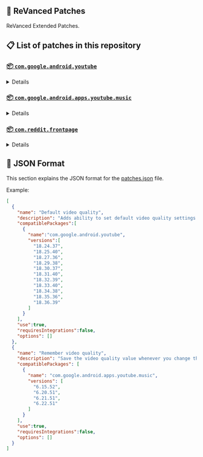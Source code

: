 ## 🧩 ReVanced Patches

ReVanced Extended Patches.

## 📋 List of patches in this repository

### [📦 `com.google.android.youtube`](https://play.google.com/store/apps/details?id=com.google.android.youtube)
<details>

| 💊 Patch | 📜 Description | 🏹 Target Version |
|:--------:|:--------------:|:-----------------:|
| `Add splash animation` | Adds splash animation, which was removed in YT v18.19.36+. This patch cannot be used with 'custom-branding-icon' patch | 18.24.37 ~ 18.36.39 |
| `Alternative thumbnails` | Adds an option to replace video thumbnails with still image captures of the video. | 18.24.37 ~ 18.36.39 |
| `Append time stamps information` | Add the current video quality or playback speed in brackets next to the current time. | 18.24.37 ~ 18.36.39 |
| `Bypass ambient mode restrictions` | Bypass ambient mode restrictions in battery saver mode. | 18.24.37 ~ 18.36.39 |
| `Change homepage` | Change home page to subscription feed. | 18.24.37 ~ 18.36.39 |
| `Custom branding YouTube name` | Rename the YouTube app to the name specified in options.json. | 18.24.37 ~ 18.36.39 |
| `Custom branding icon MMT` | Changes the YouTube launcher icon to MMT. | 18.24.37 ~ 18.36.39 |
| `Custom branding icon Revancify blue` | Changes the YouTube launcher icon to Revancify Blue. | 18.24.37 ~ 18.36.39 |
| `Custom branding icon Revancify red` | Changes the YouTube launcher icon to Revancify Red. | 18.24.37 ~ 18.36.39 |
| `Custom double tap length` | Add 'double-tap to seek' value. | 18.24.37 ~ 18.36.39 |
| `Custom package name` | Specifies the package name for YouTube and YT Music in the MicroG build. | all |
| `Custom playback speed` | Adds more playback speed options. | 18.24.37 ~ 18.36.39 |
| `Custom seekbar color` | Change seekbar color in video player and video thumbnails. | 18.24.37 ~ 18.36.39 |
| `Custom speed overlay` | Customize 'Play at 2x speed' while holding down. | 18.24.37 ~ 18.36.39 |
| `Default playback speed` | Adds ability to set default playback speed settings. | 18.24.37 ~ 18.36.39 |
| `Default video quality` | Adds ability to set default video quality settings. | 18.24.37 ~ 18.36.39 |
| `Disable QUIC protocol` | Disable CronetEngine's QUIC protocol. | 18.24.37 ~ 18.36.39 |
| `Disable Shorts on startup` | Disables playing YouTube Shorts when launching YouTube. | 18.24.37 ~ 18.36.39 |
| `Disable auto captions` | Disables forced auto captions. | 18.24.37 ~ 18.36.39 |
| `Disable haptic feedback` | Disable haptic feedback when swiping. | 18.24.37 ~ 18.36.39 |
| `Disable hdr video` | Disable HDR video. | 18.24.37 ~ 18.36.39 |
| `Disable landscape mode` | Disable landscape mode when entering fullscreen. | 18.24.37 ~ 18.36.39 |
| `Disable pip notification` | Disable pip notification when you first launch pip mode. | 18.24.37 ~ 18.36.39 |
| `Enable compact controls overlay` | Enables compact control overlay. | 18.24.37 ~ 18.36.39 |
| `Enable debug logging` | Adds debugging options. | 18.24.37 ~ 18.36.39 |
| `Enable external browser` | Open url outside the app in an external browser. | 18.24.37 ~ 18.36.39 |
| `Enable gradient loading screen` | Enables gradient loading screen. | 18.24.37 ~ 18.36.39 |
| `Enable language switch` | Enable/disable language switch toggle. | 18.24.37 ~ 18.36.39 |
| `Enable minimized playback` | Enables minimized and background playback. | 18.24.37 ~ 18.36.39 |
| `Enable new comment popup panels` | Enables a new type of comment popup panel in the shorts player. | 18.24.37 ~ 18.36.39 |
| `Enable new splash animation` | Enables a new type of splash animation. | 18.24.37 ~ 18.36.39 |
| `Enable new thumbnail preview` | Enables a new type of thumbnail preview. | 18.24.37 ~ 18.36.39 |
| `Enable old quality layout` | Enables the original quality flyout menu. | 18.24.37 ~ 18.36.39 |
| `Enable open links directly` | Skips over redirection URLs to external links. | 18.24.37 ~ 18.36.39 |
| `Enable seekbar tapping` | Enables tap-to-seek on the seekbar of the video player. | 18.24.37 ~ 18.36.39 |
| `Enable tablet mini player` | Enables the tablet mini player layout. | 18.24.37 ~ 18.36.39 |
| `Enable tablet navigation bar` | Enables the tablet navigation bar. | 18.24.37 ~ 18.36.39 |
| `Enable wide search bar` | Replaces the search icon with a wide search bar. This will hide the YouTube logo when active. | 18.24.37 ~ 18.36.39 |
| `Force OPUS codec` | Forces the OPUS codec for audios. | 18.24.37 ~ 18.36.39 |
| `Force VP9 codec` | Forces the VP9 codec for videos. | 18.24.37 ~ 18.36.39 |
| `Force hide player button background` | Force hides the background from the video player buttons. | 18.24.37 ~ 18.36.39 |
| `Force premium heading` | Forces premium heading on the homepage. | 18.24.37 ~ 18.36.39 |
| `Header switch` | Add switch to change header. | 18.24.37 ~ 18.36.39 |
| `Hide account menu` | Hide account menu elements. | 18.24.37 ~ 18.36.39 |
| `Hide auto player popup panels` | Hide automatic popup panels (playlist or live chat) on video player. | 18.24.37 ~ 18.36.39 |
| `Hide autoplay button` | Hides the autoplay button in the video player. | 18.24.37 ~ 18.36.39 |
| `Hide autoplay preview` | Hides the autoplay preview container in the fullscreen. | 18.24.37 ~ 18.36.39 |
| `Hide button container` | Adds the options to hide action buttons under a video. | 18.24.37 ~ 18.36.39 |
| `Hide captions button` | Hides the captions button in the video player. | 18.24.37 ~ 18.36.39 |
| `Hide cast button` | Hides the cast button in the video player. | 18.24.37 ~ 18.36.39 |
| `Hide category bar` | Hides the category bar in feeds. | 18.24.37 ~ 18.36.39 |
| `Hide channel avatar section` | Hides the channel avatar section of the subscription feed. | 18.24.37 ~ 18.36.39 |
| `Hide channel watermark` | Hides creator's watermarks on videos. | 18.24.37 ~ 18.36.39 |
| `Hide collapse button` | Hides the collapse button in the video player. | 18.24.37 ~ 18.36.39 |
| `Hide comment component` | Hides components related to comments. | 18.24.37 ~ 18.36.39 |
| `Hide crowdfunding box` | Hides the crowdfunding box between the player and video description. | 18.24.37 ~ 18.36.39 |
| `Hide description components` | Hides description components. | 18.24.37 ~ 18.36.39 |
| `Hide double tap overlay filter` | Hides the double tap dark filter layer. | 18.24.37 ~ 18.36.39 |
| `Hide end screen cards` | Hides the suggested video cards at the end of a video in fullscreen. | 18.24.37 ~ 18.36.39 |
| `Hide end screen overlay` | Hide end screen overlay on swipe controls. | 18.24.37 ~ 18.36.39 |
| `Hide feed flyout panel` | Hides feed flyout panel components. | 18.24.37 ~ 18.36.39 |
| `Hide filmstrip overlay` | Hide filmstrip overlay on swipe controls. | 18.24.37 ~ 18.36.39 |
| `Hide floating microphone` | Hides the floating microphone button which appears in search. | 18.24.37 ~ 18.36.39 |
| `Hide fullscreen panels` | Hides video description and comments panel in fullscreen view. | 18.24.37 ~ 18.36.39 |
| `Hide general ads` | Hides general ads. | 18.24.37 ~ 18.36.39 |
| `Hide handle` | Hides the handle in the account switcher. | 18.24.37 ~ 18.36.39 |
| `Hide info cards` | Hides info-cards in videos. | 18.24.37 ~ 18.36.39 |
| `Hide latest videos button` | Hides latest videos button in home feed. | 18.24.37 ~ 18.36.39 |
| `Hide layout components` | Hides general layout components. | 18.24.37 ~ 18.36.39 |
| `Hide load more button` | Hides the button under videos that loads similar videos. | 18.24.37 ~ 18.36.39 |
| `Hide mix playlists` | Hides mix playlists in feed. | 18.24.37 ~ 18.36.39 |
| `Hide music button` | Hides the YouTube Music button in the video player. | 18.24.37 ~ 18.36.39 |
| `Hide navigation buttons` | Adds options to hide or change navigation buttons. | 18.24.37 ~ 18.36.39 |
| `Hide navigation label` | Hide navigation bar labels. | 18.24.37 ~ 18.36.39 |
| `Hide player button background` | Hide player button background. | 18.24.37 ~ 18.36.39 |
| `Hide player flyout panel` | Hides player flyout panel components. | 18.24.37 ~ 18.36.39 |
| `Hide player overlay filter` | Hides the dark filter layer from the player's background. | 18.24.37 ~ 18.36.39 |
| `Hide previous next button` | Hides the previous and next button in the player controller. | 18.24.37 ~ 18.36.39 |
| `Hide quick actions` | Adds the options to hide quick actions components in the fullscreen. | 18.24.37 ~ 18.36.39 |
| `Hide seek message` | Hides the 'Slide left or right to seek' message container. | 18.24.37 ~ 18.36.39 |
| `Hide seekbar` | Hides the seekbar in video player and video thumbnails. | 18.24.37 ~ 18.36.39 |
| `Hide shorts components` | Hides other Shorts components. | 18.24.37 ~ 18.36.39 |
| `Hide snack bar` | Hides the snack bar action popup. | 18.24.37 ~ 18.36.39 |
| `Hide suggested actions` | Hide the suggested actions bar inside the player. | 18.24.37 ~ 18.36.39 |
| `Hide suggested video overlay` | Hide the suggested video overlay to play next. | 18.24.37 ~ 18.36.39 |
| `Hide suggestions shelf` | Hides the suggestions shelf. | 18.24.37 ~ 18.36.39 |
| `Hide time stamp` | Hides timestamp in video player. | 18.24.37 ~ 18.36.39 |
| `Hide tooltip content` | Hides the tooltip box that appears on first install. | 18.24.37 ~ 18.36.39 |
| `Hide trending searches` | Hide trending searches in the search bar. | 18.24.37 ~ 18.36.39 |
| `Hide video ads` | Hides ads in the video player. | 18.24.37 ~ 18.36.39 |
| `Layout switch` | Tricks the dpi to use some tablet/phone layouts. | 18.24.37 ~ 18.36.39 |
| `MaterialYou` | Enables MaterialYou theme for Android 12+ | 18.24.37 ~ 18.36.39 |
| `MicroG support` | Allows ReVanced Extended to run without root and under a different package name with MicroG. | 18.24.37 ~ 18.36.39 |
| `Overlay buttons` | Add overlay buttons to the player. | 18.24.37 ~ 18.36.39 |
| `Return YouTube Dislike` | Shows the dislike count of videos using the Return YouTube Dislike API. | 18.24.37 ~ 18.36.39 |
| `Settings` | Applies mandatory patches to implement ReVanced Extended settings into the application. | 18.24.37 ~ 18.36.39 |
| `SponsorBlock` | Integrates SponsorBlock which allows skipping video segments such as sponsored content. | 18.24.37 ~ 18.36.39 |
| `Spoof app version` | Spoof the YouTube client version. | 18.24.37 ~ 18.36.39 |
| `Spoof player parameters` | Spoofs player parameters to prevent playback issues. | 18.24.37 ~ 18.36.39 |
| `Swipe controls` | Adds volume and brightness swipe controls. | 18.24.37 ~ 18.36.39 |
| `Theme` | Change the app's theme to the values specified in options.json. | 18.24.37 ~ 18.36.39 |
| `Translations` | Add Crowdin translations for YouTube. | 18.24.37 ~ 18.36.39 |
</details>

### [📦 `com.google.android.apps.youtube.music`](https://play.google.com/store/apps/details?id=com.google.android.apps.youtube.music)
<details>

| 💊 Patch | 📜 Description | 🏹 Target Version |
|:--------:|:--------------:|:-----------------:|
| `Amoled` | Applies pure black theme on some components. | 6.15.52 ~ 6.22.51 |
| `Background play` | Enables playing music in the background. | 6.15.52 ~ 6.22.51 |
| `Bitrate default value` | Set the audio quality to "Always High" when you first install the app. | 6.15.52 ~ 6.22.51 |
| `Certificate spoof` | Spoofs the YouTube Music certificate for Android Auto. | 6.15.52 ~ 6.22.51 |
| `Custom branding Music name` | Rename the YouTube Music app to the name specified in options.json. | 6.15.52 ~ 6.22.51 |
| `Custom branding icon MMT` | Changes the YouTube Music launcher icon to MMT. | 6.15.52 ~ 6.22.51 |
| `Custom branding icon Revancify blue` | Changes the YouTube Music launcher icon to Revancify Blue. | 6.15.52 ~ 6.22.51 |
| `Custom branding icon Revancify red` | Changes the YouTube Music launcher icon to Revancify Red. | 6.15.52 ~ 6.22.51 |
| `Custom package name` | Specifies the package name for YouTube and YT Music in the MicroG build. | all |
| `Custom playback speed` | Adds more playback speed options. | 6.15.52 ~ 6.22.51 |
| `Disable auto captions` | Disables forced auto captions. | 6.15.52 ~ 6.22.51 |
| `Enable black navigation bar` | Sets the navigation bar color to black. | 6.15.52 ~ 6.22.51 |
| `Enable color match player` | Matches the color of the mini player and the fullscreen player. | 6.15.52 ~ 6.22.51 |
| `Enable compact dialog` | Enable compact dialog on phone. | 6.15.52 ~ 6.22.51 |
| `Enable custom filter` | Enables custom filter to hide layout components. | 6.15.52 ~ 6.22.51 |
| `Enable debug logging` | Adds debugging options. | 6.15.52 ~ 6.22.51 |
| `Enable force minimized player` | Keep player permanently minimized even if another track is played. | 6.15.52 ~ 6.22.51 |
| `Enable landscape mode` | Enables entry into landscape mode by screen rotation on the phone. | 6.15.52 ~ 6.22.51 |
| `Enable minimized playback` | Enables minimized playback on Kids music. | 6.15.52 ~ 6.22.51 |
| `Enable new player background` | Enable new player background. | 6.15.52 ~ 6.22.51 |
| `Enable old style library shelf` | Return the library shelf to old style. | 6.15.52 ~ 6.22.51 |
| `Enable old style miniplayer` | Return the miniplayers to old style. | 6.15.52 ~ 6.22.51 |
| `Enable opus codec` | Enable opus codec when playing audio. | 6.15.52 ~ 6.22.51 |
| `Enable playback speed` | Add playback speed button to the flyout panel. | 6.15.52 ~ 6.22.51 |
| `Enable sleep timer` | Add sleep timer to flyout menu. | 6.15.52 ~ 6.22.51 |
| `Enable zen mode` | Adds a grey tint to the video player to reduce eye strain. | 6.15.52 ~ 6.22.51 |
| `Exclusive audio playback` | Enables the option to play music without video. | 6.15.52 ~ 6.22.51 |
| `Hide account menu` | Hide account menu elements. | 6.15.52 ~ 6.22.51 |
| `Hide action bar label` | Hide labels in action bar. | 6.15.52 ~ 6.22.51 |
| `Hide button shelf` | Hides the button shelf from homepage and explorer. | 6.15.52 ~ 6.22.51 |
| `Hide carousel shelf` | Hides the carousel shelf from homepage and explorer. | 6.15.52 ~ 6.22.51 |
| `Hide cast button` | Hides the cast button. | 6.15.52 ~ 6.22.51 |
| `Hide category bar` | Hides the music category bar at the top of the homepage. | 6.15.52 ~ 6.22.51 |
| `Hide channel guidelines` | Hides channel guidelines at the top of comments. | 6.15.52 ~ 6.22.51 |
| `Hide emoji picker` | Hides emoji picker at the comments box. | 6.15.52 ~ 6.22.51 |
| `Hide flyout panel` | Hides flyout panel components. | 6.15.52 ~ 6.22.51 |
| `Hide get premium` | Hides "Get Premium" label from the account menu or settings. | 6.15.52 ~ 6.22.51 |
| `Hide handle` | Hides the handle in the account switcher. | 6.15.52 ~ 6.22.51 |
| `Hide music ads` | Hides ads before playing a music. | 6.15.52 ~ 6.22.51 |
| `Hide navigation bar component` | Hides navigation bar components. | 6.15.52 ~ 6.22.51 |
| `Hide new playlist button` | Hides the "New playlist" button in the library. | 6.15.52 ~ 6.22.51 |
| `Hide playlist card` | Hides the playlist card from homepage. | 6.15.52 ~ 6.22.51 |
| `Hide radio button` | Hides start radio button. | 6.15.52 ~ 6.22.51 |
| `Hide taste builder` | Hides the "Tell us which artists you like" card from homepage. | 6.15.52 ~ 6.22.51 |
| `Hide terms container` | Hides terms of service container at the account menu. | 6.15.52 ~ 6.22.51 |
| `Hide tooltip content` | Hides the tooltip box that appears on first install. | 6.15.52 ~ 6.22.51 |
| `Hook download button` | Replaces the offline download button with an external download button. | 6.15.52 ~ 6.22.51 |
| `MicroG support` | Allows ReVanced Extended Music to run without root and under a different package name with MicroG. | 6.15.52 ~ 6.22.51 |
| `Remember playback speed` | Save the playback speed value whenever you change the playback speed. | 6.15.52 ~ 6.22.51 |
| `Remember repeat state` | Remembers the state of the repeat. | 6.15.52 ~ 6.22.51 |
| `Remember shuffle state` | Remembers the state of the shuffle. | 6.15.52 ~ 6.22.51 |
| `Remember video quality` | Save the video quality value whenever you change the video quality. | 6.15.52 ~ 6.22.51 |
| `Replace cast button` | Replace the cast button in the player with the open music button. | 6.15.52 ~ 6.22.51 |
| `Replace dismiss queue` | Replace dismiss queue menu to watch on YouTube. | 6.15.52 ~ 6.22.51 |
| `Return YouTube Dislike` | Shows the dislike count of videos using the Return YouTube Dislike API. | 6.15.52 ~ 6.22.51 |
| `Settings` | Adds settings for ReVanced Extended to YouTube Music. | 6.15.52 ~ 6.22.51 |
| `SponsorBlock` | Integrates SponsorBlock which allows skipping video segments such as sponsored content. | 6.15.52 ~ 6.22.51 |
| `Spoof app version` | Spoof the YouTube Music client version. | 6.15.52 ~ 6.22.51 |
| `Start page` | Set the default start page. | 6.15.52 ~ 6.22.51 |
| `Translations` | Add Crowdin translations for YouTube Music. | 6.15.52 ~ 6.22.51 |
</details>

### [📦 `com.reddit.frontpage`](https://play.google.com/store/apps/details?id=com.reddit.frontpage)
<details>

| 💊 Patch | 📜 Description | 🏹 Target Version |
|:--------:|:--------------:|:-----------------:|
| `Disable screenshot popup` | Disables the popup that shows up when taking a screenshot. | all |
| `Hide ads` | Hides ads from the Reddit. | all |
| `Hide navigation buttons` | Hide buttons at navigation bar. | all |
| `Hide place button` | Hide r/place button in toolbar. | all |
| `Open links directly` | Skips over redirection URLs to external links. | all |
| `Open links externally` | Open links outside of the app directly in your browser. | all |
| `Premium icon` | Unlocks premium icons. | all |
| `Sanitize sharing links` | Removes (tracking) query parameters from the URLs when sharing links. | all |
| `Settings` | Adds ReVanced settings to Reddit. | all |
</details>



## 📝 JSON Format

This section explains the JSON format for the [patches.json](patches.json) file.

Example:

```json
[
  {
    "name": "Default video quality",
    "description": "Adds ability to set default video quality settings.",
    "compatiblePackages":[
      {
        "name":"com.google.android.youtube",
        "versions":[
          "18.24.37",
          "18.25.40",
          "18.27.36",
          "18.29.38",
          "18.30.37",
          "18.31.40",
          "18.32.39",
          "18.33.40",
          "18.34.38",
          "18.35.36",
          "18.36.39"
        ]
      }
    ],
    "use":true,
    "requiresIntegrations":false,
    "options": []
  },
  {
    "name": "Remember video quality",
    "description": "Save the video quality value whenever you change the video quality.",
    "compatiblePackages": [
      {
        "name": "com.google.android.apps.youtube.music",
        "versions": [
          "6.15.52",
          "6.20.51",
          "6.21.51",
          "6.22.51"
        ]
      }
    ],
    "use":true,
    "requiresIntegrations":false,
    "options": []
  }
]
```